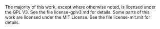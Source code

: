 The majority of this work, except where otherwise noted,
is licensed under the GPL V3.
See the file license-gplv3.md for details.
Some parts of this work are licensed under the MIT License.
See the file license-mit.mit for details.
